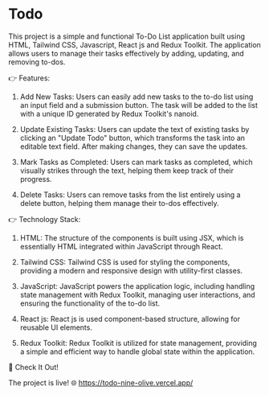 # Todo

This project is a simple and functional To-Do List application built using HTML, Tailwind CSS, Javascript, React js and Redux Toolkit. The application allows users to manage their tasks effectively by adding, updating, and removing to-dos.

👉 Features:

1. Add New Tasks: Users can easily add new tasks to the to-do list using an input field and a submission button. The task will be added to the list with a unique ID generated by Redux Toolkit's nanoid.

2. Update Existing Tasks: Users can update the text of existing tasks by clicking an "Update Todo" button, which transforms the task into an editable text field. After making changes, they can save the updates.

3. Mark Tasks as Completed: Users can mark tasks as completed, which visually strikes through the text, helping them keep track of their progress.

4. Delete Tasks: Users can remove tasks from the list entirely using a delete button, helping them manage their to-dos effectively.

👉 Technology Stack:

1. HTML: The structure of the components is built using JSX, which is essentially HTML integrated within JavaScript through React.

2. Tailwind CSS: Tailwind CSS is used for styling the components, providing a modern and responsive design with utility-first classes.

3. JavaScript: JavaScript powers the application logic, including handling state management with Redux Toolkit, managing user interactions, and ensuring the functionality of the to-do list.

4. React js: React js is used component-based structure, allowing for reusable UI elements.

5. Redux Toolkit: Redux Toolkit is utilized for state management, providing a simple and efficient way to handle global state within the application.

🔗 Check It Out!

The project is live! 🌐 https://todo-nine-olive.vercel.app/
